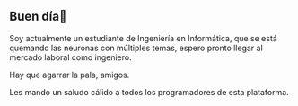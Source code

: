 ## Buen día👋

Soy actualmente un estudiante de Ingeniería en Informática, que se está quemando las neuronas
con múltiples temas, espero pronto llegar al mercado laboral como ingeniero.

Hay que agarrar la pala, amigos.

Les mando un saludo cálido a todos los programadores de esta plataforma.
